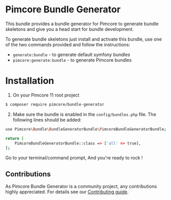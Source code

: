 # Pimcore Bundle Generator 

This bundle provides a bundle generator for Pimcore to generate bundle skeletons and give you a head start
for bundle development. 

To generate bundle skeletons just install and activate this bundle, use one of the two commands provided and 
follow the instructions:  
- `generate:bundle` - to generate default symfony bundles
- `pimcore:generate:bundle` - to generate Pimcore bundles

# Installation

1. On your Pimcore 11 root project

```bash
$ composer require pimcore/bundle-generator
```

2. Make sure the bundle is enabled in the `config/bundles.php` file. The following lines should be added:

```bash
use Pimcore\Bundle\BundleGeneratorBundle\PimcoreBundleGeneratorBundle;

return [
    PimcoreBundleGeneratorBundle::class => ['all' => true],
];
```

Go to your terminal/command prompt, And you're ready to rock !

## Contributions
As Pimcore Bundle Generator is a community project, any contributions highly appreciated.
For details see our [Contributing guide](https://github.com/pimcore/bundle-generator/blob/master/CONTRIBUTING.md).
